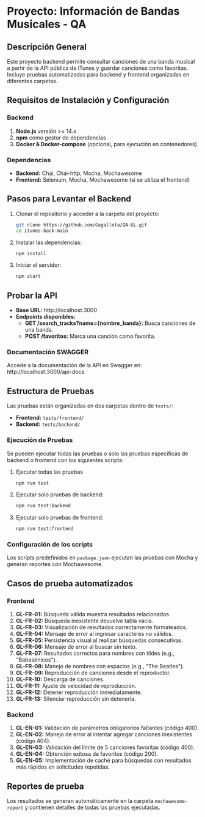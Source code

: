 # Proyecto: Información de Bandas Musicales - QA

## **Descripción General**
Este proyecto backend permite consultar canciones de una banda musical a partir de la API pública de iTunes y guardar canciones como favoritas. Incluye pruebas automatizadas para backend y frontend organizadas en diferentes carpetas.

## **Requisitos de Instalación y Configuración**

### Backend
1. **Node.js** versión >= 14.x
2. **npm** como gestor de dependencias
3. **Docker & Docker-compose** (opcional, para ejecución en contenedores)

### Dependencias
- **Backend:** Chai, Chai-http, Mocha, Mochawesome
- **Frontend:** Selenium, Mocha, Mochawesome (si se utiliza el frontend)

## **Pasos para Levantar el Backend**

1. Clonar el repositorio y acceder a la carpeta del proyecto:
   ```bash
   git clone https://github.com/Gagalleta/QA-GL.git
   cd itunes-back-main

2. Instalar las dependencias:
   ```bash
   npm install

3. Iniciar el servidor:
   ```bash
   npm start

## **Probar la API**

- **Base URL:** http://localhost:3000
- **Endpoints disponibles:**
  - **GET /search_tracks?name={nombre_banda}:** Busca canciones de una banda.
  - **POST /favoritos:** Marca una canción como favorita.

### Documentación SWAGGER
Accede a la documentación de la API en Swagger en:  
http://localhost:3000/api-docs  

## **Estructura de Pruebas**

Las pruebas están organizadas en dos carpetas dentro de `tests/`:
- **Frontend:** `tests/frontend/`  
- **Backend:** `tests/backend/`

### Ejecución de Pruebas
Se pueden ejecutar todas las pruebas o solo las pruebas específicas de backend o frontend con los siguientes scripts:

1. Ejecutar todas las pruebas
    ```bash
    npm run test
    
2. Ejecutar solo pruebas de backend:
   ```bash
   npm run test:backend

3. Ejecutar solo pruebas de frontend:
   ```bash
   npm run test:frontend

### Configuración de los scripts
Los scripts predefinidos en `package.json` ejecutan las pruebas con Mocha y generan reportes con Mochawesome.

## **Casos de prueba automatizados**

### **Frontend**
1. **GL-FR-01:** Búsqueda válida muestra resultados relacionados.  
2. **GL-FR-02:** Búsqueda inexistente devuelve tabla vacía.  
3. **GL-FR-03:** Visualización de resultados correctamente formateados.  
4. **GL-FR-04:** Mensaje de error al ingresar caracteres no válidos.  
5. **GL-FR-05:** Persistencia visual al realizar búsquedas consecutivas.  
6. **GL-FR-06:** Mensaje de error al buscar sin texto.  
7. **GL-FR-07:** Resultados correctos para nombres con tildes (e.g., "Babasónicos").  
8. **GL-FR-08:** Manejo de nombres con espacios (e.g., "The Beatles").  
9. **GL-FR-09:** Reproducción de canciones desde el reproductor.  
10. **GL-FR-10:** Descarga de canciones.  
11. **GL-FR-11:** Ajuste de velocidad de reproducción.  
12. **GL-FR-12:** Detener reproducción inmediatamente.  
13. **GL-FR-13:** Silenciar reproducción sin detenerla.

### **Backend**
1. **GL-EN-01:** Validación de parámetros obligatorios faltantes (código 400).  
2. **GL-EN-02:** Manejo de error al intentar agregar canciones inexistentes (código 404).  
3. **GL-EN-03:** Validación del límite de 5 canciones favoritas (código 400).  
4. **GL-EN-04:** Obtención exitosa de favoritos (código 200).  
5. **GL-EN-05:** Implementación de caché para búsquedas con resultados más rápidos en solicitudes repetidas.

## **Reportes de prueba**

Los resultados se generan automáticamente en la carpeta `mochawesome-report` y contienen detalles de todas las pruebas ejecutadas.
